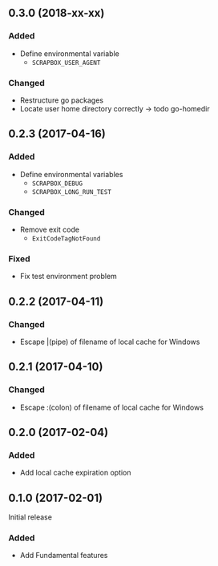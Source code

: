## 0.3.0 (2018-xx-xx)

### Added

- Define environmental variable
  - `SCRAPBOX_USER_AGENT`

### Changed

- Restructure go packages
- Locate user home directory correctly          -> todo go-homedir

## 0.2.3 (2017-04-16)

### Added

- Define environmental variables
  - `SCRAPBOX_DEBUG`
  - `SCRAPBOX_LONG_RUN_TEST`

### Changed

- Remove exit code
  - `ExitCodeTagNotFound`

### Fixed

- Fix test environment problem

## 0.2.2 (2017-04-11)

### Changed

- Escape |(pipe) of filename of local cache for Windows

## 0.2.1 (2017-04-10)

### Changed

- Escape :(colon) of filename of local cache for Windows

## 0.2.0 (2017-02-04)

### Added

- Add local cache expiration option

## 0.1.0 (2017-02-01)

Initial release

### Added

- Add Fundamental features
